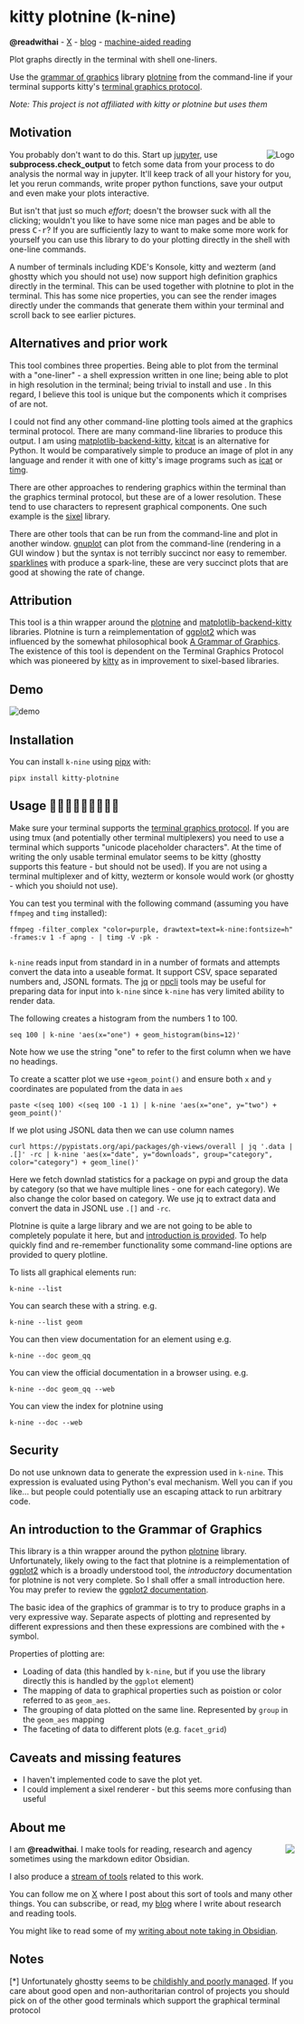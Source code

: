 # kitty plotnine (k-nine)
**@readwithai** - [X](https://x.com/readwithai) - [blog](https://readwithai.substack.com/) - [machine-aided reading](https://www.reddit.com/r/machineAidedReading/)

Plot graphs directly in the terminal with shell one-liners.

Use the [grammar of graphics](https://vita.had.co.nz/papers/layered-grammar.pdf) library [plotnine](https://plotnine.org/) from the command-line if your terminal supports kitty's [terminal graphics protocol](https://sw.kovidgoyal.net/kitty/graphics-protocol/).

*Note: This project is not affiliated with kitty or plotnine but uses them*

## Motivation
<img alt="Logo" src="./logo-small.png" align="right"></img>
You probably don't want to do this. Start up [jupyter](https://jupyter.org/), use **subprocess.check_output** to fetch some data from your process to do analysis the normal way in jupyter. It'll keep track of all your history for you, let you rerun commands, write proper python functions, save your output and even make your plots interactive.

But isn't that just so much *effort*; doesn't the browser suck with all the clicking; wouldn't you like to have some nice man pages and be able to press <kbd>C-r</kbd>? If you are sufficiently lazy to want to make some more work for yourself you can use this library to do your plotting directly in the shell with one-line commands.

A number of terminals including KDE's Konsole, kitty and wezterm (and ghostty which you should not use) now support high definition graphics directly in the terminal. This can be used together with plotnine to plot in the terminal. This has some nice properties, you can see the render images directly under the commands that generate them within your terminal and scroll back to see earlier pictures.

## Alternatives and prior work
This tool combines three properties. Being able to plot from the terminal with a "one-liner" - a shell expression written in one line; being able to plot in high resolution in the terminal; being trivial to install and use . In this regard, I believe this tool is unique but the components which it comprises of are not.

I could not find any other command-line plotting tools aimed at the graphics terminal protocol. There are many command-line libraries to produce this output. I am using
[matplotlib-backend-kitty](https://github.com/jktr/matplotlib-backend-kitty), [kitcat](https://github.com/mil-ad/kitcat) is an alternative for Python. It would be comparatively simple to produce an image of plot in any language and render it with one of kitty's image programs such as [icat](https://sw.kovidgoyal.net/kitty/kittens/icat/) or [timg](https://github.com/hzeller/timg).

There are other approaches to rendering graphics within the terminal than the graphics terminal protocol, but these are of a lower resolution. These tend to use characters to represent graphical components. One such example is the [sixel](https://github.com/saitoha/libsixel) library.

There are other tools that can be run from the command-line and plot in another window. [gnuplot](https://jasonmurray.org/posts/2020/basicgnuplot/) can plot from the command-line (rendering in a GUI window ) but the syntax is not terribly succinct nor easy to remember.  [sparklines](https://github.com/deeplook/sparklines) with produce a spark-line, these are very succinct plots that are good at showing the rate of change.

## Attribution
This tool is a thin wrapper around the [plotnine](https://plotnine.org/) and [matplotlib-backend-kitty](https://github.com/jktr/matplotlib-backend-kitty) libraries. Plotnine is turn a reimplementation of [ggplot2](https://github.com/tidyverse/ggplot2) which was influenced by the somewhat philosophical book [A Grammar of Graphics](https://link.springer.com/book/10.1007/0-387-28695-0). The existence of this tool is dependent on the Terminal Graphics Protocol which was pioneered by [kitty](https://github.com/kovidgoyal/kitty) as in improvement to sixel-based libraries.

## Demo
![demo](./demo.png)



## Installation
You can install `k-nine` using [pipx](https://github.com/pypa/pipx) with:

```
pipx install kitty-plotnine
```

## Usage 🐶😺😸😹😻😼😽😾🐱
Make sure your terminal supports the [terminal graphics protocol](https://sw.kovidgoyal.net/kitty/graphics-protocol/). If you are using tmux (and potentially other terminal multiplexers) you need to use a terminal which supports "unicode placeholder characters". At the time of writing the only usable terminal emulator seems to be kitty (ghostty supports this feature - but should not be used). If you are not using a terminal multiplexer and of kitty, wezterm or konsole would work (or ghostty - which you shoiuld not use).

You can test you terminal with the following command (assuming you have `ffmpeg` and `timg` installed):

```
ffmpeg -filter_complex "color=purple, drawtext=text=k-nine:fontsize=h" -frames:v 1 -f apng - | timg -V -pk -


```

`k-nine` reads input from standard in in a number of formats and attempts convert the data into a useable format. It support CSV, space separated numbers and, JSONL formats. The [jq](https://jqlang.org/) or [npcli](https://pypi.org/project/npcli/) tools may be useful for preparing data for input into `k-nine` since `k-nine` has very limited ability to render data.

The following creates a histogram from the numbers 1 to 100.
```
seq 100 | k-nine 'aes(x="one") + geom_histogram(bins=12)'
```
Note how we use the string "one" to refer to the first column when we have no headings.

To create a scatter plot we use `+geom_point()` and ensure both `x` and `y` coordinates are populated from the data in `aes`

```
paste <(seq 100) <(seq 100 -1 1) | k-nine 'aes(x="one", y="two") + geom_point()'
```

If we plot using JSONL data then we can use column names
```
curl https://pypistats.org/api/packages/gh-views/overall | jq '.data | .[]' -rc | k-nine 'aes(x="date", y="downloads", group="category", color="category") + geom_line()'
```
Here we fetch downlad statistics for a package on pypi and group the data by category (so that we have multiple lines - one for each category). We also change the color based on category. We use jq to extract data and convert the data in JSONL use `.[]` and `-rc`.

Plotnine is quite a large library and we are not going to be able to completely populate it here, but and [introduction is provided](#plotnine-intro). To help quickly find and re-remember functionality some command-line options are provided to query plotline.


To lists all graphical elements run:
```
k-nine --list
```

You can search these with a string. e.g.
```
k-nine --list geom
```

You can then view documentation for an element using e.g.
```
k-nine --doc geom_qq
```

You can view the official documentation in a browser using. e.g.
```
k-nine --doc geom_qq --web
```

You can view the index for plotnine using
```
k-nine --doc --web
```

## Security
Do not use unknown data to generate the expression used in `k-nine`. This expression is evaluated using Python's eval mechanism. Well you can if you like... but people could potentially use an escaping attack to run arbitrary code.


<a name="plotnine-intro"> </a>
## An introduction to the Grammar of Graphics
This library is a thin wrapper around the python [plotnine](https://plotnine.org/) library. Unfortunately, likely owing to the fact that plotnine is a reimplementation of [ggplot2](https://ggplot2.tidyverse.org/) which is a broadly understood tool, the *introductory* documentation for plotnine is not very complete. So I shall offer a small introduction here. You may prefer to review the [ggplot2 documentation](https://ggplot2.tidyverse.org/).

The basic idea of the graphics of grammar is to try to produce graphs in a very expressive way. Separate aspects of plotting and represented by different expressions and then these expressions are combined with the `+` symbol.

Properties of plotting are:

* Loading of data (this handled by `k-nine`, but if you use the library directly this is handled by the  `ggplot` element)
* The mapping of data to graphical properties such as poistion or color referred to as `geom_aes`.
* The grouping of data plotted on the same line. Represented by `group` in the `geom_aes` mapping
* The faceting of data to different plots (e.g. `facet_grid`)

## Caveats and missing features
* I haven't implemented code to save the plot yet.
* I could implement a sixel renderer - but this seems more confusing than useful


## About me
<img align="right" src="./rwai-logo.png"></img>

I am **@readwithai**. I make tools for reading, research and agency sometimes using the markdown editor Obsidian.

I also produce a [stream of tools](https://readwithai.substack.com/p/my-productivity-tools) related to this work.

You can follow me on [X](https://x.com/readwithai) where I post about this sort of tools and many other things. You can subscribe, or read, my [blog](https://readwithai.substack.com/) where I write about research and reading tools.

You might like to read some of my [writing about note taking in Obsidian](https://readwithai.substack.com/p/note-taking-with-obsidian-much-of).


## Notes
[*] Unfortunately ghostty seems to be [childishly and poorly managed](https://x.com/readwithai/status/1910398678306865269). If you care about good open and non-authoritarian control of projects you should pick on of the other good terminals which support the graphical terminal protocol
